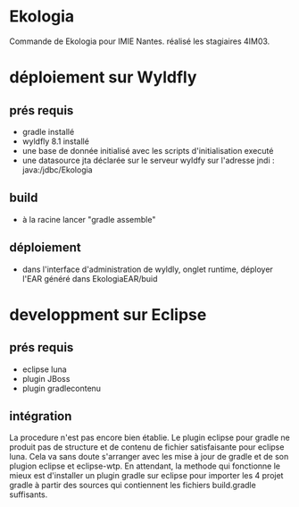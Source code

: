 Ekologia
========

Commande de Ekologia pour IMIE Nantes. réalisé les stagiaires 4IM03.

# déploiement sur Wyldfly
## prés requis
- gradle installé
- wyldfly 8.1 installé
- une base de donnée initialisé avec les scripts d'initialisation executé
- une datasource jta déclarée sur le serveur wyldfy sur l'adresse jndi : java:/jdbc/Ekologia

## build
- à la racine lancer "gradle assemble"

## déploiement
- dans l'interface d'administration de wyldly, onglet runtime, déployer l'EAR généré dans EkologiaEAR/buid

# developpment sur Eclipse
## prés requis
- eclipse luna
- plugin JBoss
- plugin gradlecontenu 

## intégration
La procedure n'est pas encore bien établie. Le plugin eclipse pour gradle ne produit pas de structure et de contenu de fichier satisfaisante pour eclipse luna. Cela va sans doute s'arranger avec les mise à jour de gradle et de son plugion eclipse et eclipse-wtp. En attendant, la methode qui fonctionne le mieux est d'installer un plugin gradle sur eclipse pour importer les 4 projet gradle à partir des sources qui contiennent les fichiers build.gradle suffisants.
